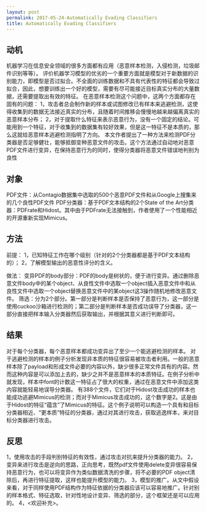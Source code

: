 ```yaml
---
layout: post
permalink: 2017-05-24-Automatically Evading Classifiers
title: Automatically Evading Classifiers
---
```


## 动机
机器学习在信息安全领域的很多方面都有应用（恶意样本检测，入侵检测，垃圾邮件识别等等）。
评价机器学习模型的优劣的一个重要方面就是模型对于新数据的识别能力，即模型是否过拟合。不全面的训练数据和不具有代表性的特征都会导致过拟合，因此，想要训练出一个好的模型，需要有尽可能接近目标真实分布的大量数据，还需要提取出有效的特征。
在恶意样本检测这个问题中，这两个方面都存在固有的问题：
1，攻击者总会制作新的样本或试图修改已有样本来逃避检测，这使得收集到的数据无法接近真实的分布，且随着时间推移会慢慢地越来越偏离真实的恶意样本分布；
2，对于提取什么特征来表示恶意行为，没有一个固定的结论。可能用到一个特征，对于收集到的数据集有较好效果，但是这一特征不是本质的，那么这就给恶意样本逃避检测指明了方向。
本文作者提出了一种方法来检测PDF分类器是否足够健壮，能够抵御变种恶意文件的攻击。这个方法通过自动地对恶意PDF文件进行变异，在保持恶意行为的同时，使得分类器将恶意文件错误地判别为良性

## 对象
PDF文件：从Contagio数据集中选取的500个恶意PDF文件和从Google上搜集来的几个良性PDF文件
PDF分类器：基于PDF文本结构的2个State of the Art分类器：PDFrate和Hidost。其中由于PDFrate无法接触到，作者使用了一个性能相近的开源重新实现Mimicus。

## 方法
前提：
1，已知特征工作在哪个级别（针对的2个分类器都是基于PDF文本结构的）；
2，了解模型输出的恶意性评分的含义。

做法：
变异PDF的body部分：PDF的body是树状的，便于进行变异。通过删除恶意文件body中的某个object、从良性文件中选取一个object插入恶意文件中和从良性文件中选取一个object替换恶意文件中的某object这3操作随机地修改恶意文件。
筛选：分为2个部分。第一部分是判断样本是否保持了恶意行为，这一部分是使用cuckoo沙箱进行检测的；第二部分是判断样本是否成功误导了分类器，这一部分直接把样本输入分类器然后获取输出，并根据其意义进行判断即可。

## 结果
对于每个分类器，每个恶意样本都成功变异出了至少一个能逃避检测的样本。
对于逃避检测的样本的例子分析发现非本质的特征很容易被攻击者利用。一般的恶意样本除了payload和形成文件必要的内容以外，缺少很多正常文件具有的内容。然而这种内容是可以添加上去的，缺少之并不是恶意样本的本质特征。在例子分析中就发现，样本中font的计数这一特征占了很大的权重，通过在恶意文件中添加这类内容就能轻易地误导分类器。
有388个文件，它们对于Hidost攻击成功的样本也能成功逃避Mimicus的检测；而对于Mimicus攻击成功的，这个数字是2。这是由于Hidost的特征“蕴含”了Mimicus的特征。这个例子说明可以构造一个具有和目标分类器相近、“更本质”特征的分类器，通过对其进行攻击，获取逃逸样本，来对目标分类器进行攻击。

## 反思
1，使用攻击的手段判别特征的有效性，通过攻击对抗来提升分类器的能力。
2，变异来进行攻击是逆向的思路，正向思考，既然pdf文件使用delete变异很容易保持恶意行为，也可以将变异作为类似数据清洗的步骤，将不必要的PDF object清除后，再进行特征提取，这样也能提升模型的能力。
3，模型的推广。从文中假设来看，对于同样使用PDF结构作为特征依据的分类器应该可以容易地推广。针对别的样本格式、特征选取，针对性地设计变异、筛选的部分，这个框架还是可以应用的。
4，<欢迎补充>。
